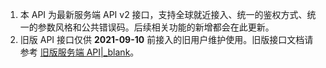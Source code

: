 <div class="mk-warning">

1. 本 API 为最新服务端 API v2 接口，支持全球就近接入、统一的鉴权方式、统一的参数风格和公共错误码。后续相关功能的新增都会在此更新。
2. 旧版 API 接口仅供 **2021-09-10** 前接入的旧用户维护使用。旧版接口文档请参考 [旧版服务端 API\|_blank](#5836)。

</div>


